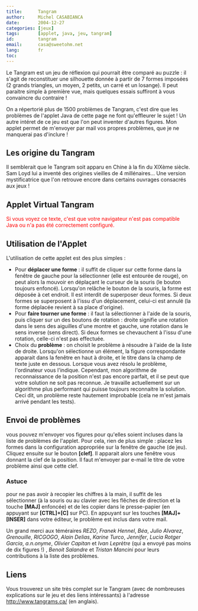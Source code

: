```yaml
---
title:      Tangram
author:     Michel CASABIANCA
date:       2004-12-27
categories: [jeux]
tags:       [applet, java, jeu, tangram]
id:         tangram
email:      casa@sweetohm.net
lang:       fr
toc:        
---
```


Le Tangram est un jeu de réflexion qui pourrait être comparé au puzzle :
il s'agit de reconstituer une silhouette donnée à partir de 7 formes
imposées (2 grands triangles, un moyen, 2 petits, un carré et un
losange). Il peut paraitre simple à première vue, mais quelques essais
suffiront à vous convaincre du contraire !

<!--more-->

On a répertorié plus de 1500 problèmes de Tangram, c'est dire que les
problèmes de l'applet Java de cette page ne font qu'effleurer le sujet !
Un autre intéret de ce jeu est que l'on peut inventer d'autres figures.
Mon applet permet de m'envoyer par mail vos propres problèmes, que je ne
manquerai pas d'inclure !

Les origine du Tangram
----------------------

Il semblerait que le Tangram soit apparu en Chine à la fin du XIXème
siècle. Sam Loyd lui a inventé des origines vieilles de 4 millénaires...
Une version mystificatrice que l'on retrouve encore dans certains
ouvrages consacrés aux jeux !

Applet Virtual Tangram
----------------------

<applet code="tangram.class" codebase="../java/tangram" width="650" height="390">
<font color="red">
Si vous voyez ce texte, c'est que votre navigateur n'est 
pas compatible Java ou n'a pas &eacute;t&eacute; correctement configur&eacute;.
</font>
</applet>

Utilisation de l'Applet
-----------------------

L'utilisation de cette applet est des plus simples :

- Pour **déplacer une forme** : il suffit de cliquer sur cette forme
  dans la fenêtre de gauche pour la sélectionner (elle est entourée de
  rouge), on peut alors la mouvoir en déplaçant le curseur de la
  souris (le bouton toujours enfoncé). Lorsqu'on relâche le bouton de
  la souris, la forme est déposée à cet endroit. Il est interdit de
  superposer deux formes. Si deux formes se superposent à l'issu d'un
  déplacement, celui-ci est annulé (la forme déplacée revient à sa
  place d'origine).
- Pour **faire tourner une forme** : il faut la sélectionner à l'aide
  de la souris, puis cliquer sur un des boutons de rotation : droite
  signifie une rotation dans le sens des aiguilles d'une montre et
  gauche, une rotation dans le sens inverse (sens direct). Si deux
  formes se chevauchent à l'issu d'une rotation, celle-ci n'est pas
  effectuée.
- Choix du **problème** : on choisit le problème à résoudre à l'aide
  de la liste de droite. Lorsqu'on sélectionne un élément, la figure
  correspondante apparait dans la fenêtre en haut à droite, et le
  titre dans la champ de texte juste en dessous. Lorsque vous avez
  résolu le problème, l'ordinateur vous l'indique. Cependant, mon
  algorithme de reconnaissance de la position n'est pas encore
  parfait, et il se peut que votre solution ne soit pas reconnue. Je
  travaille actuellement sur un algorithme plus performant qui puisse
  toujours reconnaitre la solution. Ceci dit, un problème reste
  hautement improbable (cela ne m'est jamais arrivé pendant les
  tests).

Envoi de problèmes
------------------

vous pouvez m'envoyer vos figures pour qu'elles soient incluses dans la
liste de problèmes de l'applet. Pour cela, rien de plus simple : placez
les formes dans la configuration appropriée sur la fenêtre de gauche (de
jeu). Cliquez ensuite sur le bouton **[clef]**. Il apparait alors une
fenêtre vous donnant la clef de la position. Il faut m'envoyer par
e-mail le titre de votre problème ainsi que cette clef.

### Astuce

pour ne pas avoir à recopier les chiffres à la main, il suffit de les
sélectionner (à la souris ou au clavier avec les flêches de direction et
la touche **[MAJ]** enfoncée) et de les copier dans le presse-papier (en
appuyant sur **[CTRL]+[C]** sur PC). En appuyant sur les touches
**[MAJ]+[INSER]** dans votre éditeur, le problème est inclus dans votre
mail.

Un grand merci aux téméraires *REZO*, *Franek Hennel*, *Béa*, *Julio
Alvarez*, *Grenouille*, *RICGOGO*, *Alain Delias*, *Karine Turco*,
*Jennifer*, *Lucia Rotger Garcia*, *a.n.onyme*, *Olivier Capitan* et
*Ivan Leprètre* (qui a envoyé pas moins de dix figures !) , *Benoit
Salandre* et *Tristan Mancini* pour leurs contributions à la liste des
problèmes.

Liens
-----

Vous trouverez un site très complet sur le Tangram (avec de nombreuses
explications sur le jeu et des liens intéressants) à l'adresse
<http://www.tangrams.ca/> (en anglais).

